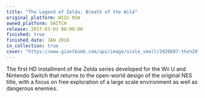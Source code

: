 ```yaml
---
title: "The Legend of Zelda: Breath of the Wild"
original_platform: WIIU NSW
owned_platform: SWITCH
release: 2017-03-03 00:00:00
finished: true
finished_date: JAN 2018
in_collection: true
cover: "https://www.giantbomb.com/api/image/scale_small/2920687-the%20legend%20of%20zelda%20-%20breath%20of%20the%20wild%20v7.jpg"
---
```


The first HD installment of the Zelda series developed for the Wii U and Nintendo Switch that returns to the open-world design of the original NES title, with a focus on free exploration of a large scale environment as well as dangerous enemies.

